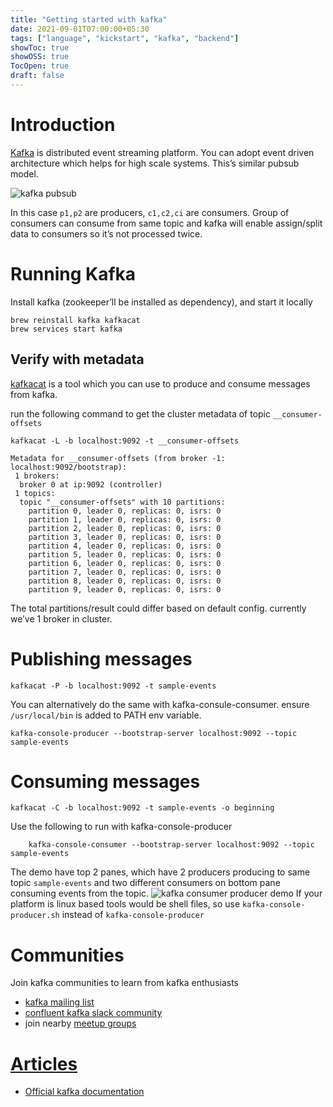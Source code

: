 ```yaml
---
title: "Getting started with kafka"
date: 2021-09-01T07:00:00+05:30
tags: ["language", "kickstart", "kafka", "backend"]
showToc: true
showOSS: true
TocOpen: true
draft: false
---
```


# Introduction

[Kafka](https://kafka.apache.org/) is distributed event streaming platform. You can adopt event driven architecture which helps for high scale systems. This’s similar pubsub model.

![kafka pubsub](https://storage.googleapis.com/revoir-storage/wiki/kafka-pubsub.png)

In this case `p1,p2` are producers, `c1,c2,ci` are consumers. Group of consumers can consume from same topic and kafka will enable assign/split data to consumers so it’s not processed twice.

# Running Kafka

Install kafka (zookeeper’ll be installed as dependency), and start it locally
```
brew reinstall kafka kafkacat
brew services start kafka
```  

## Verify with metadata

[kafkacat](https://github.com/edenhill/kafkacat) is a tool which you can use to produce and consume messages from kafka.

run the following command to get the cluster metadata of topic `__consumer-offsets`

```  
kafkacat -L -b localhost:9092 -t __consumer-offsets
```  

```
Metadata for __consumer-offsets (from broker -1: localhost:9092/bootstrap):
 1 brokers:
  broker 0 at ip:9092 (controller)
 1 topics:
  topic "__consumer-offsets" with 10 partitions:
    partition 0, leader 0, replicas: 0, isrs: 0
    partition 1, leader 0, replicas: 0, isrs: 0
    partition 2, leader 0, replicas: 0, isrs: 0
    partition 3, leader 0, replicas: 0, isrs: 0
    partition 4, leader 0, replicas: 0, isrs: 0
    partition 5, leader 0, replicas: 0, isrs: 0
    partition 6, leader 0, replicas: 0, isrs: 0
    partition 7, leader 0, replicas: 0, isrs: 0
    partition 8, leader 0, replicas: 0, isrs: 0
    partition 9, leader 0, replicas: 0, isrs: 0
```

The total partitions/result could differ based on default config. currently we’ve 1 broker in cluster.

# Publishing messages
```
kafkacat -P -b localhost:9092 -t sample-events
```  
You can alternatively do the same with kafka-consule-consumer. ensure `/usr/local/bin` is added to PATH env variable.

```  
kafka-console-producer --bootstrap-server localhost:9092 --topic sample-events
```    

# Consuming messages
```
kafkacat -C -b localhost:9092 -t sample-events -o beginning
```  

Use the following to run with kafka-console-producer
```
    kafka-console-consumer --bootstrap-server localhost:9092 --topic sample-events
```  
The demo have top 2 panes, which have 2 producers producing to same topic `sample-events` and two different consumers on bottom pane consuming events from the topic. ![kafka consumer producer demo](https://storage.googleapis.com/revoir-storage/wiki/publisher-subscriber.gif)
If your platform is linux based tools would be shell files, so use `kafka-console-producer.sh` instead of `kafka-console-producer`

# Communities
Join kafka communities to learn from kafka enthusiasts
*   [kafka mailing list](https://kafka.apache.org/contact)
*   [confluent kafka slack community](https://launchpass.com/confluentcommunity?src=DP)
*   join nearby [meetup groups](https://www.meetup.com/topics/apache-kafka/)

# [Articles](Articles)
*   [Official kafka documentation](https://kafka.apache.org/documentation/#gettingStarted)
